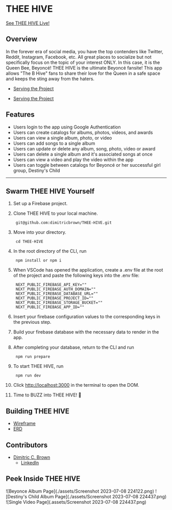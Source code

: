 # THEE HIVE

[See THEE HIVE Live!](https://drt-next-js-template.netlify.app/)

## Overview
In the forever era of social media, you have the top contenders like Twitter, Reddit, Instagram, Facebook, etc. All great places to socialize but not specifically focus on the topic of your interest ONLY. In this case, it is the Queen Bee, Beyoncé! THEE HIVE is the ultimate Beyoncé fansite! This app allows "The B Hive" fans to share their love for the Queen in a safe space and keeps the sting away from the haters.

- [Serving the Project](#serving-the-project)

- [Serving the Project](#serving-the-project)

## Features

+ Users login to the app using Google Authentication
+ Users can create catalogs for albums, photos, videos, and awards
+ Users can view a single album, photo, or video
+ Users can add songs to a single album
+ Users can update or delete any album, song, photo, video or award
+ Users can delete a single album and it's associated songs at once
+ Users can view a video and play the video within the app
+ Users can toggle between catalogs for Beyoncé or her successful girl group, Destiny's Child

___
## Swarm THEE HIVE Yourself

1. Set up a Firebase project.
2. Clone THEE HIVE to your local machine.

        git@github.com:dimitricbrown/THEE-HIVE.git

3. Move into your directory.

        cd THEE-HIVE

4. In the root directory of the CLI, run

        npm install or npm i

5. When VSCode has opened the application, create a .env file at the root of the project and paste the following keys into the .env file:

        NEXT_PUBLIC_FIREBASE_API_KEY=""
        NEXT_PUBLIC_FIREBASE_AUTH_DOMAIN=""
        NEXT_PUBLIC_FIREBASE_DATABASE_URL=""
        NEXT_PUBLIC_FIREBASE_PROJECT_ID=""
        NEXT_PUBLIC_FIREBASE_STORAGE_BUCKET=""
        NEXT_PUBLIC_FIREBASE_APP_ID=""

6. Insert your firebase configuration values to the corresponding keys in the previous step.

7. Build your firebase database with the necessary data to render in the app.

8. After completing your database, return to the CLI and run

        npm run prepare

9. To start THEE HIVE, run

        npm run dev

10. Click [http://localhost:3000](http://localhost:3000) in the terminal to open the DOM.

11. Time to BUZZ into THEE HIVE! 🐝

## Building THEE HIVE

- [Wireframe](https://www.canva.com/design/DAFja1YP23A/RF5_r-ohZgq09oLQvmLmvg/watch?utm_content=DAFja1YP23A&utm_campaign=designshare&utm_medium=link&utm_source=publishsharelink)
- [ERD](https://dbdiagram.io/d/646827fddca9fb07c46d388d)

## Contributors

+ [Dimitric C. Brown](https://github.com/dimitricbrown)
  - [LinkedIn](https://www.linkedin.com/in/dimitricbrown/)

## Peek Inside THEE HIVE

![Beyonce Album Page](./assets/Screenshot 2023-07-08 224122.png)
![Destiny's Child Album Page](./assets/Screenshot 2023-07-08 224437.png)
![Single Video Page](.assets/Screenshot 2023-07-08 224437.png)
